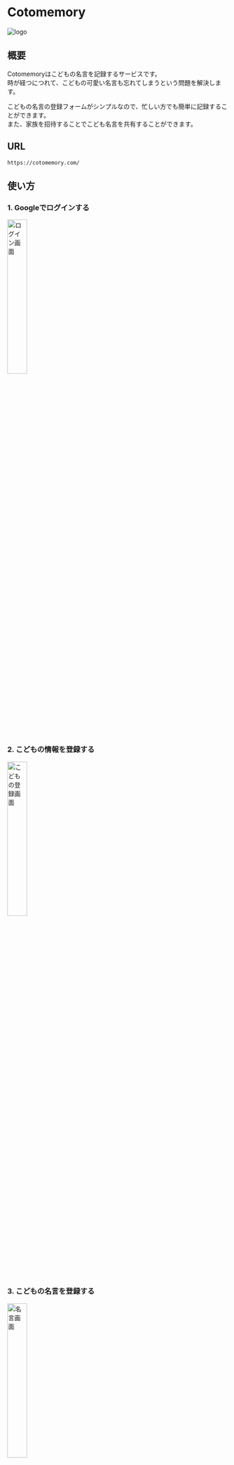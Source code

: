 # Cotomemory

![logo](https://github.com/siroemk/cotomemory/assets/31835314/b944cee5-1e63-4220-b460-65664c9c178a)

## 概要
Cotomemoryはこどもの名言を記録するサービスです。  
時が経つにつれて、こどもの可愛い名言も忘れてしまうという問題を解決します。

こどもの名言の登録フォームがシンプルなので、忙しい方でも簡単に記録することができます。  
また、家族を招待することでこども名言を共有することができます。

## URL
```
https://cotomemory.com/
```

## 使い方
### 1. Googleでログインする
<img width="30%" alt="ログイン画面" src="https://github.com/siroemk/cotomemory/assets/31835314/ea0b6a32-8169-4adf-a0c3-16ea25dd597f">

### 2. こどもの情報を登録する
<img width="30%" alt="こどもの登録画面" src="https://github.com/siroemk/cotomemory/assets/31835314/05666015-9f38-4b22-ae3c-2c3fe2736f69">

### 3. こどもの名言を登録する
<img width="30%" alt="名言画面" src="https://github.com/siroemk/cotomemory/assets/31835314/18a94d51-7556-4ac5-8933-33de162b3650">

## 招待機能の使い方
### 1. 招待する側の人が招待URLを取得する
<img width="30%" alt="招待画面" src="https://github.com/siroemk/cotomemory/assets/31835314/101811ad-d086-4aeb-b5d9-18bf681e1443">

ログイン後にメニューの「家族を招待する」にアクセスすると招待URLが表示されます。  
このURLを招待したい家族に伝えてください。

### 2. 招待された側の人は招待URLからログインする
<img width="30%" alt="welcomeページ" src="https://github.com/siroemk/cotomemory/assets/31835314/9398e50f-39bc-4703-9fa7-dee028633973">

招待された人は招待URLにアクセスし、表示された画面からGoogleでログインしてください。  
招待URLからログインすると、家族が登録した名言も名言一覧に表示されるようになります。

## 開発環境
- Ruby 3.2.2
- Ruby on Rails 7.0.5
- Hotwire

## 開発環境立ち上げ
```
$ git clone https://github.com/siroemk/cotomemory.git
$ cd cotomemory
$ bin/setup

$ bin/dev
```

## 環境変数

| 環境変数名 | 説明 |
|---|---|
| GOOGLE_CLIENT_ID | GoogleクライアントID |
| GOOGLE_CLIENT_SECRET | Googleクライアント シークレット |

## Lint/Test
### Lint
```
$ rubocop
```

### Test
```
$ bundle exec rspec
```
